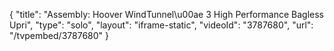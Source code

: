 {
    "title": "Assembly: Hoover WindTunnel\u00ae 3 High Performance Bagless Upri",
    "type": "solo",
    "layout": "iframe-static",
    "videoId": "3787680",
    "url": "\/tvpembed\/3787680"
}